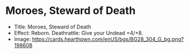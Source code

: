 # Moroes, Steward of Death
- Title:  Moroes, Steward of Death
- Effect:  Reborn. Deathrattle: Give your Undead +4/+8.
- Image:  https://cards.hearthpwn.com/enUS/bgs/BG28_304_G_bg.png?198608
